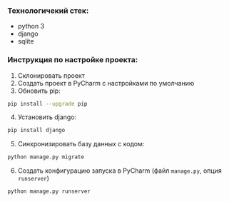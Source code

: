 ### Технологичекий стек:
- python 3
- django
- sqlite

### Инструкция по настройке проекта:
1. Склонировать проект
2. Создать проект в PyCharm с наcтройками по умолчанию
3. Обновить pip: 
```bash
pip install --upgrade pip
```
4. Установить django: 
```bash
pip install django
```
5. Синхронизировать базу данных с кодом: 
```bash
python manage.py migrate
```
6. Создать конфигурацию запуска в PyCharm (файл `manage.py`, опция `runserver`)
```bash
python manage.py runserver
```

